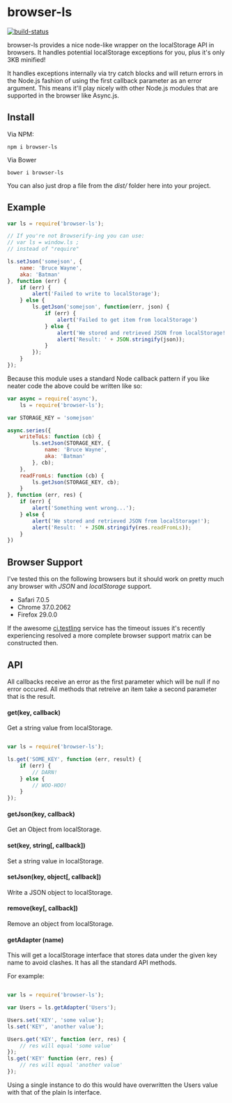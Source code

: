 browser-ls
=======

[![build-status](https://travis-ci.org/evanshortiss/browser-local-storage.svg?branch=master)
](https://travis-ci.org/evanshortiss/browser-local-storage.svg?branch=master)

browser-ls provides a nice node-like wrapper on the localStorage API in 
browsers. It handles potential localStorage exceptions for you, plus 
it's only 3KB minified!

It handles exceptions internally via try catch blocks and will return errors in 
the Node.js fashion of using the first callback parameter as an error argument.
This means it'll play nicely with other Node.js modules that are supported in 
the browser like Async.js.

## Install 

Via NPM: 

```
npm i browser-ls
```

Via Bower

```
bower i browser-ls
```

You can also just drop a file from the _dist/_ folder here into your project.


## Example


```javascript
var ls = require('browser-ls');

// If you're not Browserify-ing you can use:
// var ls = window.ls ;
// instead of "require"

ls.setJson('somejson', {
	name: 'Bruce Wayne',
	aka: 'Batman'
}, function (err) {
	if (err) {
		alert('Failed to write to localStorage');
	} else {
		ls.getJson('somejson', function(err, json) {
			if (err) {
				alert('Failed to get item from localStorage')
			} else {
				alert('We stored and retrieved JSON from localStorage!');
				alert('Result: ' + JSON.stringify(json));
			}
		});
	}
});

```

Because this module uses a standard Node callback pattern if you like neater 
code the above could be written like so:

```javascript
var async = require('async'),
	ls = require('browser-ls');

var STORAGE_KEY = 'somejson'

async.series({
	writeToLs: function (cb) {
		ls.setJson(STORAGE_KEY, {
			name: 'Bruce Wayne',
			aka: 'Batman'
		}, cb);
	}, 
	readFromLs: function (cb) {
		ls.getJson(STORAGE_KEY, cb);
	}
}, function (err, res) {
	if (err) {
		alert('Something went wrong...');
	} else {
		alert('We stored and retrieved JSON from localStorage!');
		alert('Result: ' + JSON.stringify(res.readFromLs));
	}
})
```

## Browser Support
I've tested this on the following browsers but it should work on pretty much 
any browser with _JSON_ and _localStorage_ support. 

* Safari 7.0.5
* Chrome 37.0.2062
* Firefox 29.0.0

If the awesome
[ci.testling](https://ci.testling.com/) service has the timeout issues it's 
recently experiencing resolved a more complete browser support matrix can be 
constructed then.


## API
All callbacks receive an error as the first parameter which will be null if no 
error occured. All methods that retreive an item take a second parameter that 
is the result.

#### get(key, callback)
Get a string value from localStorage.

```javascript

var ls = require('browser-ls');

ls.get('SOME_KEY', function (err, result) {
	if (err) {
		// DARN!
	} else {
		// WOO-HOO!
	}
});

```

#### getJson(key, callback)
Get an Object from localStorage.

#### set(key, string[, callback])
Set a string value in localStorage.

#### setJson(key, object[, callback])
Write a JSON object to localStorage.

#### remove(key[, callback])
Remove an object from localStorage.

#### getAdapter (name)
This will get a localStorage interface that stores data under the given key 
name to avoid clashes. It has all the standard API methods. 

For example:

```javascript

var ls = require('browser-ls');

var Users = ls.getAdapter('Users');

Users.set('KEY', 'some value');
ls.set('KEY', 'another value');

Users.get('KEY', function (err, res) {
	// res will equal 'some value'
});
ls.get('KEY' function (err, res) {
	// res will equal 'another value'
});

```

Using a single instance to do this would have overwritten the Users value with 
that of the plain ls interface.